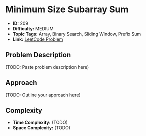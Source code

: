 # Minimum Size Subarray Sum

- **ID:** 209
- **Difficulty:** MEDIUM
- **Topic Tags:** Array, Binary Search, Sliding Window, Prefix Sum
- **Link:** [LeetCode Problem](https://leetcode.com/problems/minimum-size-subarray-sum/description/)

## Problem Description

(TODO: Paste problem description here)

## Approach

(TODO: Outline your approach here)

## Complexity

- **Time Complexity:** (TODO)
- **Space Complexity:** (TODO)
